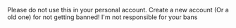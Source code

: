 Please do not use this in your personal account.
Create a new account (Or a old one) for not getting banned!
I'm not responsible for your bans
